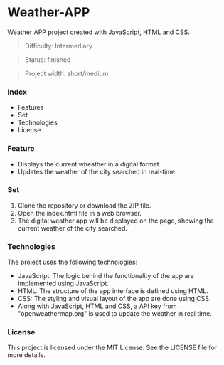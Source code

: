 # Weather-APP
Weather APP project created with JavaScript, HTML and CSS.

> Difficulty: Intermediary

> Status: finished

> Project width: short/medium

### Index

- Features
- Set
- Technologies
- License

### Feature

- Displays the current wheather in a digital format.
- Updates the weather of the city searched in real-time.

### Set

1. Clone the repository or download the ZIP file.
2. Open the index.html file in a web browser.
3. The digital weather app will be displayed on the page, showing the current weather of the city searched.

### Technologies
The project uses the following technologies:

- JavaScript: The logic behind the functionality of the app are implemented using JavaScript.
- HTML: The structure of the app interface is defined using HTML.
- CSS: The styling and visual layout of the app are done using CSS.
- Along with JavaScript, HTML and CSS, a API key from "openweathermap.org" is used to update the weather in real time.

### License

This project is licensed under the MIT License. See the LICENSE file for more details.



